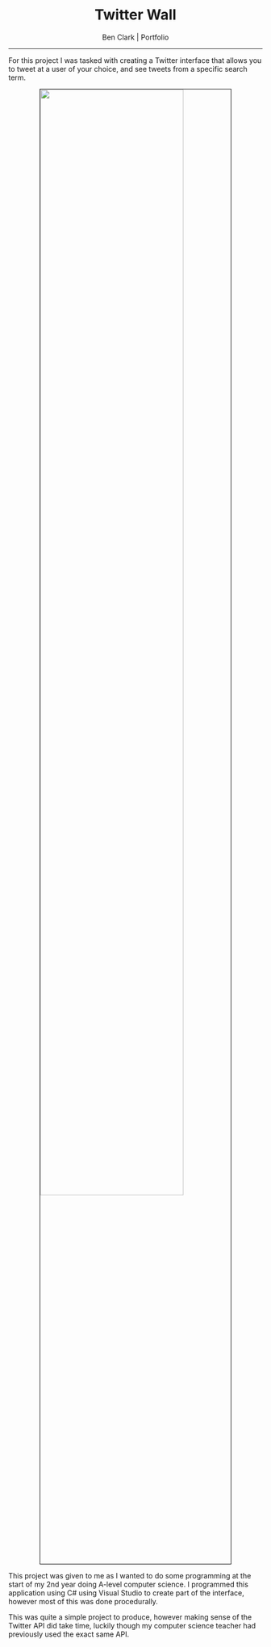 <div style="text-align: center">
  <h1>Twitter Wall</h1>
  <p>Ben Clark | Portfolio</p>
</div>

---

For this project I was tasked with creating a Twitter interface that allows you to tweet at a user of your choice, and see tweets from a specific search term. 

<img style="border: 1px solid black; display: block; margin: auto; width: 75%" src="https://benclark158.github.io/docs/projects/imgs/Twitter_Wall_1.jpg">

This project was given to me as I wanted to do some programming at the start of my 2nd year doing A-level computer science. I programmed this application using C# using Visual Studio to create part of the interface, however most of this was done procedurally. 

This was quite a simple project to produce, however making sense of the Twitter API did take time, luckily though my computer science teacher had previously used the exact same API.